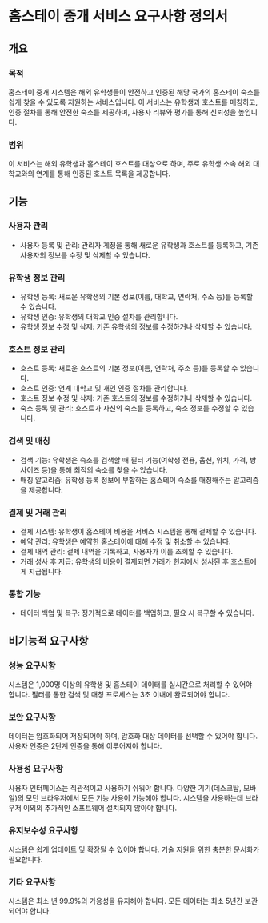 # 홈스테이 중개 서비스 요구사항 정의서

## 개요

### 목적

홈스테이 중개 시스템은 해외 유학생들이 안전하고 인증된 해당 국가의 홈스테이 숙소를 쉽게 찾을 수 있도록 지원하는 서비스입니다. 이 서비스는 유학생과 호스트를 매칭하고, 인증 절차를 통해 안전한 숙소를 제공하며, 사용자 리뷰와 평가를 통해 신뢰성을 높입니다.

### 범위

이 서비스는 해외 유학생과 홈스테이 호스트를 대상으로 하며, 주로 유학생 소속 해외 대학교와의 연계를 통해 인증된 호스트 목록을 제공합니다.

## 기능

### 사용자 관리

* 사용자 등록 및 관리: 관리자 계정을 통해 새로운 유학생과 호스트를 등록하고, 기존 사용자의 정보를 수정 및 삭제할 수 있습니다.

### 유학생 정보 관리

* 유학생 등록: 새로운 유학생의 기본 정보(이름, 대학교, 연락처, 주소 등)를 등록할 수 있습니다.
* 유학생 인증: 유학생의 대학교 인증 절차를 관리합니다.
* 유학생 정보 수정 및 삭제: 기존 유학생의 정보를 수정하거나 삭제할 수 있습니다.

### 호스트 정보 관리

* 호스트 등록: 새로운 호스트의 기본 정보(이름, 연락처, 주소 등)를 등록할 수 있습니다.
* 호스트 인증: 연계 대학교 및 개인 인증 절차를 관리합니다.
* 호스트 정보 수정 및 삭제: 기존 호스트의 정보를 수정하거나 삭제할 수 있습니다.
* 숙소 등록 및 관리: 호스트가 자신의 숙소를 등록하고, 숙소 정보를 수정할 수 있습니다.

### 검색 및 매칭 

* 검색 기능: 유학생은 숙소를 검색할 때 필터 기능(여학생 전용, 옵션, 위치, 가격, 방 사이즈 등)을 통해 최적의 숙소를 찾을 수 있습니다.
* 매칭 알고리즘: 유학생 등록 정보에 부합하는 홈스테이 숙소를 매칭해주는 알고리즘을 제공합니다.

### 결제 및 거래 관리
* 결제 시스템: 유학생이 홈스테이 비용을 서비스 시스템을 통해 결제할 수 있습니다.
* 예약 관리: 유학생은 예약한 홈스테이에 대해 수정 및 취소할 수 있습니다.
* 결제 내역 관리: 결제 내역을 기록하고, 사용자가 이를 조회할 수 있습니다.
* 거래 성사 후 지급: 유학생의 비용이 결제되면 거래가 현지에서 성사된 후 호스트에게 지급됩니다.

### 통합 기능
* 데이터 백업 및 복구: 정기적으로 데이터를 백업하고, 필요 시 복구할 수 있습니다.

## 비기능적 요구사항

### 성능 요구사항

시스템은 1,000명 이상의 유학생 및 홈스테이 데이터를 실시간으로 처리할 수 있어야 합니다.
필터를 통한 검색 및 매칭 프로세스는 3초 이내에 완료되어야 합니다.

### 보안 요구사항

데이터는 암호화되어 저장되어야 하며, 암호화 대상 데이터를 선택할 수 있어야 합니다.
사용자 인증은 2단계 인증을 통해 이루어져야 합니다.

### 사용성 요구사항

사용자 인터페이스는 직관적이고 사용하기 쉬워야 합니다.
다양한 기기(데스크탑, 모바일)의 모던 브라우저에서 모든 기능 사용이 가능해야 합니다.
시스템을 사용하는데 브라우저 이외의 추가적인 소프트웨어 설치되지 않아야 합니다.

### 유지보수성 요구사항

시스템은 쉽게 업데이트 및 확장될 수 있어야 합니다.
기술 지원을 위한 충분한 문서화가 필요합니다.

### 기타 요구사항
시스템은 최소 년 99.9%의 가용성을 유지해야 합니다.
모든 데이터는 최소 5년간 보관되어야 합니다.
